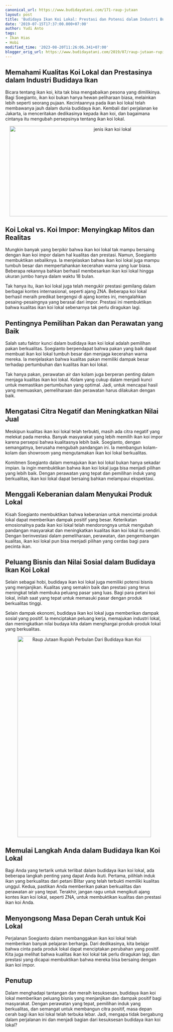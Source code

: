```yaml
---
canonical_url: https://www.budidayatani.com/171-raup-jutaan
layout: post
title: 'Budidaya Ikan Koi Lokal: Prestasi dan Potensi dalam Industri Budidaya Ikan'
date: '2019-07-15T17:37:00.000+07:00'
author: Yudi Anto
tags:
- Ikan Hias
- Hobi
modified_time: '2023-08-20T11:26:06.341+07:00'
blogger_orig_url: https://www.budidayatani.com/2019/07/raup-jutaan-rupiah-perbulan-dari.html
---
```


<h2>Memahami Kualitas Koi Lokal dan Prestasinya dalam Industri Budidaya Ikan</h2><p>Bicara tentang ikan koi, kita tak bisa mengabaikan pesona yang dimilikinya. Bagi Soegianto, ikan koi bukan hanya hewan peliharaan biasa, melainkan lebih seperti seorang pujaan. Kecintaannya pada ikan koi lokal telah membawanya jauh dalam dunia budidaya ikan. Kembali dari perjalanan ke Jakarta, ia menceritakan dedikasinya kepada ikan koi, dan bagaimana cintanya itu mengubah persepsinya tentang ikan koi lokal.</p><div class="separator" style="clear: both; text-align: center;"><a href="https://blogger.googleusercontent.com/img/b/R29vZ2xl/AVvXsEgsUEE-so1LrBtEy5Vg697T6mE-wSourXPC0g3CiHjSQW3NaJawxdh2U_ajg_iqzJwaRrcV8uk8UtQ_tZDlvFNUmMDApUtdhWF2CDjG-XseXH99pQ9O39ScdpEkuB76Fy44JQzZIrydXy3Suh4yXQKYmd62EEz0wpcEIGFXbL_RNtstE7Cd02yXlJxwzVBp/s800/koi_800x360.jpg" imageanchor="1" style="margin-left: 1em; margin-right: 1em;"><img alt="jenis ikan koi lokal" border="0" data-original-height="360" data-original-width="800" height="288" src="https://blogger.googleusercontent.com/img/b/R29vZ2xl/AVvXsEgsUEE-so1LrBtEy5Vg697T6mE-wSourXPC0g3CiHjSQW3NaJawxdh2U_ajg_iqzJwaRrcV8uk8UtQ_tZDlvFNUmMDApUtdhWF2CDjG-XseXH99pQ9O39ScdpEkuB76Fy44JQzZIrydXy3Suh4yXQKYmd62EEz0wpcEIGFXbL_RNtstE7Cd02yXlJxwzVBp/w640-h288/koi_800x360.jpg" width="640" /></a></div><h2>Koi Lokal vs. Koi Impor: Menyingkap Mitos dan Realitas</h2><p>Mungkin banyak yang berpikir bahwa ikan koi lokal tak mampu bersaing dengan ikan koi impor dalam hal kualitas dan prestasi. Namun, Soegianto membuktikan sebaliknya. Ia menjelaskan bahwa ikan koi lokal juga mampu tumbuh besar dan mempertahankan kecerahan warna yang luar biasa. Beberapa rekannya bahkan berhasil membesarkan ikan koi lokal hingga ukuran jumbo hanya dalam waktu 18 bulan.</p><p>Tak hanya itu, ikan koi lokal juga telah mengukir prestasi gemilang dalam berbagai kontes internasional, seperti ajang ZNA. Beberapa koi lokal berhasil meraih predikat bergengsi di ajang kontes ini, mengalahkan pesaing-pesaingnya yang berasal dari impor. Prestasi ini membuktikan bahwa kualitas ikan koi lokal sebenarnya tak perlu diragukan lagi.</p><h2>Pentingnya Pemilihan Pakan dan Perawatan yang Baik</h2><p>Salah satu faktor kunci dalam budidaya ikan koi lokal adalah pemilihan pakan berkualitas. Soegianto berpendapat bahwa pakan yang baik dapat membuat ikan koi lokal tumbuh besar dan menjaga kecerahan warna mereka. Ia menjelaskan bahwa kualitas pakan memiliki dampak besar terhadap pertumbuhan dan kualitas ikan koi lokal.</p><p>Tak hanya pakan, perawatan air dan kolam juga berperan penting dalam menjaga kualitas ikan koi lokal. Kolam yang cukup dalam menjadi kunci untuk memastikan pertumbuhan yang optimal. Jadi, untuk mencapai hasil yang memuaskan, pemeliharaan dan perawatan harus dilakukan dengan baik.</p><h2>Mengatasi Citra Negatif dan Meningkatkan Nilai Jual</h2><p>Meskipun kualitas ikan koi lokal telah terbukti, masih ada citra negatif yang melekat pada mereka. Banyak masyarakat yang lebih memilih ikan koi impor karena persepsi bahwa kualitasnya lebih baik. Soegianto, dengan semangatnya, berusaha mengubah pandangan ini. Ia membangun kolam-kolam dan showroom yang mengutamakan ikan koi lokal berkualitas.</p><p>Komitmen Soegianto dalam memajukan ikan koi lokal bukan hanya sekadar impian. Ia ingin membuktikan bahwa ikan koi lokal juga bisa menjadi pilihan yang lebih baik. Dengan perawatan yang tepat dan pemilihan induk yang berkualitas, ikan koi lokal dapat bersaing bahkan melampaui ekspektasi.</p><h2>Menggali Keberanian dalam Menyukai Produk Lokal</h2><p>Kisah Soegianto membuktikan bahwa keberanian untuk mencintai produk lokal dapat memberikan dampak positif yang besar. Keterikatan emosionalnya pada ikan koi lokal telah mendorongnya untuk mengubah pandangan masyarakat dan meningkatkan kualitas ikan koi lokal itu sendiri. Dengan berinvestasi dalam pemeliharaan, perawatan, dan pengembangan kualitas, ikan koi lokal pun bisa menjadi pilihan yang cerdas bagi para pecinta ikan.</p><h2>Peluang Bisnis dan Nilai Sosial dalam Budidaya Ikan Koi Lokal</h2><p>Selain sebagai hobi, budidaya ikan koi lokal juga memiliki potensi bisnis yang menjanjikan. Kualitas yang semakin baik dan prestasi yang terus meningkat telah membuka peluang pasar yang luas. Bagi para petani koi lokal, inilah saat yang tepat untuk memasuki pasar dengan produk berkualitas tinggi.</p><p>Selain dampak ekonomi, budidaya ikan koi lokal juga memberikan dampak sosial yang positif. Ia menciptakan peluang kerja, memajukan industri lokal, dan meningkatkan nilai budaya kita dalam menghargai produk-produk lokal yang berkualitas.</p><div class="separator" style="clear: both; text-align: center;"><a href="https://blogger.googleusercontent.com/img/b/R29vZ2xl/AVvXsEhoQAlvoIXyJfkdy2Fdcjuhhv1CaZbjqufEOLvSNb_Gt85UxjNqVJYmpDKCTOE-RAG4V47MpCLxiFHbuAVOCCaOdekbW3DknVIEow4RvA5ZQBOpSmBNszYgO3vIgsFyBFrlNR3ejwT2CBX_YtjNvWiotqamZ60J8VKLOEr-NvsNKjoQwPisjVULcUf4THKi/s600/koi_399x600.jpg" imageanchor="1" style="margin-left: 1em; margin-right: 1em;"><img alt="Raup Jutaan Rupiah Perbulan Dari Budidaya Ikan Koi" border="0" data-original-height="600" data-original-width="399" height="640" src="https://blogger.googleusercontent.com/img/b/R29vZ2xl/AVvXsEhoQAlvoIXyJfkdy2Fdcjuhhv1CaZbjqufEOLvSNb_Gt85UxjNqVJYmpDKCTOE-RAG4V47MpCLxiFHbuAVOCCaOdekbW3DknVIEow4RvA5ZQBOpSmBNszYgO3vIgsFyBFrlNR3ejwT2CBX_YtjNvWiotqamZ60J8VKLOEr-NvsNKjoQwPisjVULcUf4THKi/w426-h640/koi_399x600.jpg" width="426" /></a></div><h2>Memulai Langkah Anda dalam Budidaya Ikan Koi Lokal</h2><p>Bagi Anda yang tertarik untuk terlibat dalam budidaya ikan koi lokal, ada beberapa langkah penting yang dapat Anda ikuti. Pertama, pilihlah induk ikan yang berkualitas dari petani Blitar yang telah terbukti memiliki kualitas unggul. Kedua, pastikan Anda memberikan pakan berkualitas dan perawatan air yang tepat. Terakhir, jangan ragu untuk mengikuti ajang kontes ikan koi lokal, seperti ZNA, untuk membuktikan kualitas dan prestasi ikan koi Anda.</p><h2>Menyongsong Masa Depan Cerah untuk Koi Lokal</h2><p>Perjalanan Soegianto dalam membanggakan ikan koi lokal telah memberikan banyak pelajaran berharga. Dari dedikasinya, kita belajar bahwa cinta pada produk lokal dapat menciptakan perubahan yang positif. Kita juga melihat bahwa kualitas ikan koi lokal tak perlu diragukan lagi, dan prestasi yang dicapai membuktikan bahwa mereka bisa bersaing dengan ikan koi impor.</p><h2>Penutup</h2><p>Dalam menghadapi tantangan dan meraih kesuksesan, budidaya ikan koi lokal memberikan peluang bisnis yang menjanjikan dan dampak positif bagi masyarakat. Dengan perawatan yang tepat, pemilihan induk yang berkualitas, dan semangat untuk membangun citra positif, masa depan cerah bagi ikan koi lokal telah terbuka lebar. Jadi, mengapa tidak bergabung dalam perjalanan ini dan menjadi bagian dari kesuksesan budidaya ikan koi lokal?</p>